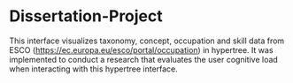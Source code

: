# Dissertation-Project
This interface visualizes taxonomy, concept, occupation and skill data from ESCO (https://ec.europa.eu/esco/portal/occupation) in hypertree. It was implemented to conduct a research that evaluates the user cognitive load when interacting with this hypertree interface.
